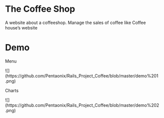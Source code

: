 # The Coffee Shop 
<p>A website about a coffeeshop. Manage the sales of coffee like Coffee house’s website<p>

# Demo
<p>Menu<p>
![](https://github.com/Pentaonix/Rails_Project_Coffee/blob/master/demo%201.png)

<p>Charts<p>
![](https://github.com/Pentaonix/Rails_Project_Coffee/blob/master/demo%202.png)
